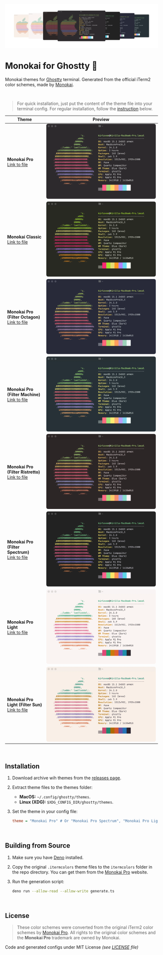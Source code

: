 ![Theme Preview](./images/preview.webp)

# Monokai for Ghostty 👻

Monokai themes for [Ghostty](https://github.com/mitchellh/ghostty) terminal. Generated from the official iTerm2 color schemes, made by [Monokai](https://monokai.com/).

<br>

> For quick installation, just put the content of the theme file into your terminal config. For regular installation, follow the [instruction](#installation) below.

| Theme                                                                               | Preview                                          |
| ----------------------------------------------------------------------------------- | ------------------------------------------------ |
| **Monokai Pro** <br> [Link to file](./Monokai%20Pro)                                | ![Monokai Pro](./images/MonokaiPro.webp)         |
| **Monokai Classic** <br> [Link to file](./Monokai%20Classic)                        | ![Monokai Classic](./images/MonokaiClassic.webp) |
| **Monokai Pro (Filter Octagon)** <br> [Link to file](./Monokai%20Pro%20Octagon)     | ![Octagon](./images/MonokaiProOctagon.webp)      |
| **Monokai Pro (Filter Machine)** <br> [Link to file](./Monokai%20Pro%20Machine)     | ![Machine](./images/MonokaiProMachine.webp)      |
| **Monokai Pro (Filter Ristretto)** <br> [Link to file](./Monokai%20Pro%20Ristretto) | ![Ristretto](./images/MonokaiProRistretto.webp)  |
| **Monokai Pro (Filter Spectrum)** <br> [Link to file](./Monokai%20Pro%20Spectrum)   | ![Spectrum](./images/MonokaiProSpectrum.webp)    |
| **Monokai Pro Light** <br> [Link to file](./Monokai%20Pro%20Light)                  | ![Light](./images/MonokaiProLight.webp)          |
| **Monokai Pro Light (Filter Sun)** <br> [Link to file](./Monokai%20Pro%20Sun)       | ![Sun](./images/MonokaiProLightSun.webp)         |

<br>

## Installation

1. Download archive wih themes from the [releases page]().

2. Extract theme files to the themes folder:

    - **MacOS:** `~/.config/ghostty/themes`.
    - **Linux (XDG):** `$XDG_CONFIG_DIR/ghostty/themes`.

3. Set the theme in your config file:
    ```ini
    theme = "Monokai Pro" # Or "Monokai Pro Spectrum", "Monokai Pro Light", etc
    ```

<br>

## Building from Source

1. Make sure you have [Deno](https://deno.land/) installed.

2. Copy the original `.itermcolors` theme files to the `itermcolors` folder in the repo directory. You can get them from the [Monokai Pro](https://monokai.pro/iterm) website.

3. Run the generation script:

    ```bash
    deno run --allow-read --allow-write generate.ts
    ```

<br>

## License

> These color schemes were converted from the original iTerm2 color schemes by [Monokai Pro](https://monokai.pro/iterm). All rights to the original color schemes and the **Monokai Pro** trademark are owned by Monokai.

Code and generated configs under MIT License _(see [LICENSE](./LICENSE) file)_
